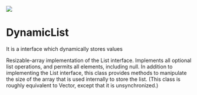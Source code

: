 [![](https://jitpack.io/v/dasabf/DynamicList.svg)](https://jitpack.io/#dasabf/DynamicList)
# DynamicList
It is a interface which dynamically stores values

Resizable-array implementation of the List interface. Implements all optional list operations, and permits all elements, including null. In addition to implementing the List interface, this class provides methods to manipulate the size of the array that is used internally to store the list. (This class is roughly equivalent to Vector, except that it is unsynchronized.)
